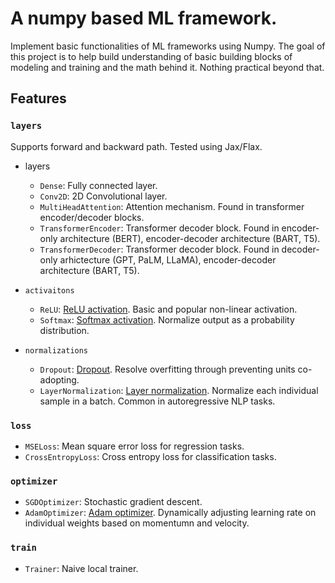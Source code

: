 # A numpy based ML framework.

Implement basic functionalities of ML frameworks using Numpy. The goal of this
project is to help build understanding of basic building blocks of modeling
and training and the math behind it. Nothing practical beyond that.

## Features

### `layers`

Supports forward and backward path. Tested using Jax/Flax.

- layers
    - `Dense`: Fully connected layer.
    - `Conv2D`: 2D Convolutional layer.
    - `MultiHeadAttention`: Attention mechanism. Found in transformer
    encoder/decoder blocks.
    - `TransformerEncoder`: Transformer decoder block. Found in encoder-only
    architecture (BERT), encoder-decoder architecture (BART, T5).
    - `TransformerDecoder`: Transformer decoder block. Found in decoder-only
    arhictecture (GPT, PaLM, LLaMA), encoder-decoder architecture (BART, T5).

- `activaitons`
    - `ReLU`: [ReLU activation](https://en.wikipedia.org/wiki/Rectifier_(neural_networks)).
        Basic and popular non-linear activation.
    - `Softmax`: [Softmax activation](https://en.wikipedia.org/wiki/Softmax_function).
        Normalize output as a probability distribution.

- `normalizations`
    - `Dropout`: [Dropout](https://www.cs.toronto.edu/~rsalakhu/papers/srivastava14a.pdf).
        Resolve overfitting through preventing units co-adopting.
    - `LayerNormalization`: [Layer normalization](https://arxiv.org/abs/1607.06450).
        Normalize each individual sample in a batch. Common in autoregressive
        NLP tasks.

### `loss`

- `MSELoss`: Mean square error loss for regression tasks.
- `CrossEntropyLoss`: Cross entropy loss for classification tasks.

### `optimizer`

- `SGDOptimizer`: Stochastic gradient descent.
- `AdamOptimizer`: [Adam optimizer](https://arxiv.org/abs/1412.6980).
    Dynamically adjusting learning rate on individual weights based on
    momentumn and velocity.

### `train`

- `Trainer`: Naive local trainer.